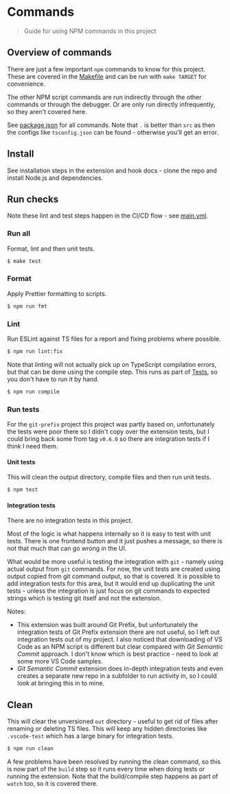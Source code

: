 # Commands
> Guide for using NPM commands in this project


## Overview of commands

There are just a few important `npm` commands to know for this project. These are covered in the [Makefile](/Makefile) and can be run with `make TARGET` for convenience.

The other NPM script commands are run indirectly through the other commands or through the debugger. Or are only run directly infrequently, so they aren't covered here.

See [package.json](/package.json) for all commands. Note that `.` is better than `src` as then the configs like `tsconfig.json` can be found - otherwise you'll get an error.


## Install

See installation steps in the extension and hook docs - clone the repo and install Node.js and dependencies.


## Run checks

Note these lint and test steps happen in the CI/CD flow - see [main.yml](/.github/workflows/main.yml).

### Run all

Format, lint and then unit tests.

```sh
$ make test
```

### Format

Apply Prettier formatting to scripts.

```sh
$ npm run fmt
```

### Lint

Run ESLint against TS files for a report and fixing problems where possible.

```sh
$ npm run lint:fix
```

Note that linting will not actually pick up on TypeScript compilation errors, but that can be done using the compile step. This runs as part of [Tests](#run-tests), so you don't have to run it by hand.

```sh
$ npm run compile
```

### Run tests

For the `git-prefix` project this project was partly based on, unfortunately the tests were poor there so I didn't copy over the extension tests, but I could bring back some from tag `v0.6.0` so there are integration tests if I think I need them.

#### Unit tests

This will clean the output directory, compile files and then run unit tests.

```sh
$ npm test
```

#### Integration tests

There are no integration tests in this project.

Most of the logic is what happens internally so it is easy to test with unit tests. There is one frontend button and it just pushes a message, so there is not that much that can go wrong in the UI.

What would be more useful is testing the integration with `git` - namely using actual output from `git` commands. For now, the unit tests are created using output copied from git command output, so that is covered. It is possible to add integration tests for this area, but it would end up duplicating the unit tests - unless the integration is just focus on git commands to expected strings which is testing git itself and not the extension.

Notes:

- This extension was built around Git Prefix, but unfortunately the integration tests of Git Prefix extension there are not useful, so I left out integration tests out of my project. I also noticed that downloading of VS Code as an NPM script is different but clear compared with _Git Semantic Commit_ approach. I don't know which is best practice - need to look at some more VS Code samples.
- _Git Semantic Commit_ extension does in-depth integration tests and even creates a separate new repo in a subfolder to run activity in, so I could look at bringing this in to mine.


## Clean

This will clear the unversioned `out` directory - useful to get rid of files after renaming or deleting TS files. This will keep any hidden directories like `.vscode-test` which has a large binary for integration tests.

```sh
$ npm run clean
```

A few problems have been resolved by running the clean command, so this is now part of the `build` step so it runs every time when doing tests or running the extension. Note that the build/compile step happens as part of `watch` too, so it is covered there.
